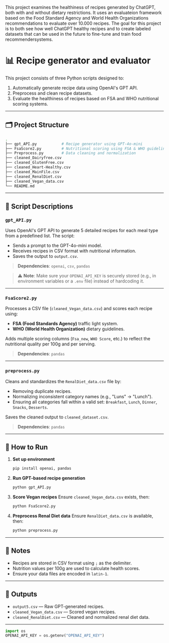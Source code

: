 This project examines the healthiness of recipes generated by ChatGPT, both with and without dietary restrictions.
It uses an evaluateion framework based on the Food Standard Agency and World Health Organizations recommendations to evaluate over 10.000 recipes.
The goal for this project is to both see how well ChatGPT healthy recipes and to create labeled datasets that can be used in the future to fine-tune and train food recommendersystems. 
# 📊 Recipe generator and evaluator

This project consists of three Python scripts designed to:
1. Automatically generate recipe data using OpenAI's GPT API.
2. Preprocess and clean recipe datasets.
3. Evaluate the healthiness of recipes based on FSA and WHO nutritional scoring systems.

---

## 🗂 Project Structure

```bash
.
├── gpt_API.py           # Recipe generator using GPT-4o-mini
├── FsaScore2.py         # Nutritional scoring using FSA & WHO guidelines
├── Preprocess.py        # Data cleaning and normalization
├── cleaned_Dairyfree.csv
├── cleaned_GlutenFree.csv
├── cleaned_Heart-Healthy.csv
├── cleaned_MainFile.csv
├── cleaned_RenalDiet.csv
├── cleaned_Vegan_data.csv
└── README.md
```

---

## 🧠 Script Descriptions

### `gpt_API.py`
Uses OpenAI's GPT API to generate 5 detailed recipes for each meal type from a predefined list. The script:
- Sends a prompt to the GPT-4o-mini model.
- Receives recipes in CSV format with nutritional information.
- Saves the output to `output.csv`.

> **Dependencies**: `openai`, `csv`, `pandas`

> ⚠️ **Note**: Make sure your `OPENAI_API_KEY` is securely stored (e.g., in environment variables or a `.env` file) instead of hardcoding it.

---

### `FsaScore2.py`
Processes a CSV file (`cleaned_Vegan_data.csv`) and scores each recipe using:
- **FSA (Food Standards Agency)** traffic light system.
- **WHO (World Health Organization)** dietary guidelines.

Adds multiple scoring columns (`Fsa_new`, `WHO Score`, etc.) to reflect the nutritional quality per 100g and per serving.

> **Dependencies**: `pandas`

---

### `preprocess.py`
Cleans and standardizes the `RenalDiet_data.csv` file by:
- Removing duplicate recipes.
- Normalizing inconsistent category names (e.g., "Luns" → "Lunch").
- Ensuring all categories fall within a valid set: `Breakfast`, `Lunch`, `Dinner`, `Snacks`, `Desserts`.

Saves the cleaned output to `cleaned_dataset.csv`.

> **Dependencies**: `pandas`

---

## 🚀 How to Run

1. **Set up environment**
    ```bash
    pip install openai, pandas
    ```

2. **Run GPT-based recipe generation**
    ```bash
    python gpt_API.py
    ```

3. **Score Vegan recipes**
    Ensure `cleaned_Vegan_data.csv` exists, then:
    ```bash
    python FsaScore2.py
    ```

4. **Preprocess Renal Diet data**
    Ensure `RenalDiet_data.csv` is available, then:
    ```bash
    python preprocess.py
    ```

---

## 📌 Notes

- Recipes are stored in CSV format using `;` as the delimiter.
- Nutrition values per 100g are used to calculate health scores.
- Ensure your data files are encoded in `latin-1`.

---

## 📁 Outputs

- `output5.csv` — Raw GPT-generated recipes.
- `cleaned_Vegan_data.csv` — Scored vegan recipes.
- `cleaned_RenalDiet.csv` — Cleaned and normalized renal diet data.

---
```python
import os
OPENAI_API_KEY = os.getenv("OPENAI_API_KEY")
```
